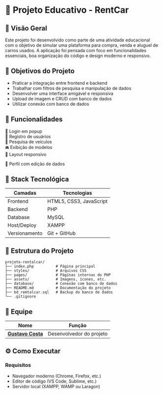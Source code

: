 # 🚗 Projeto Educativo - RentCar

## 📖 Visão Geral

Este projeto foi desenvolvido como parte de uma atividade educacional com o objetivo de simular uma plataforma para compra, venda e aluguel de carros usados. A aplicação foi pensada com foco em funcionalidades essenciais, boa organização do código e design moderno e responsivo.

## 🎯 Objetivos do Projeto

- Praticar a integração entre frontend e backend  
- Trabalhar com filtros de pesquisa e manipulação de dados  
- Desenvolver uma interface amigável e responsiva
- Upload de imagem e CRUD com banco de dados
- Utilizar conexão com banco de dados

## 🚀 Funcionalidades

🔐 Login em popup   
📝 Registro de usuários   
🔎 Pesquisa de veículos   
🚘 Exibição de modelos   
📱 Layout responsivo

👤 Perfil com edição de dados 

## 🧱 Stack Tecnológica

| Camadas             | Tecnologias |
|---------------------|-------------|
| Frontend            | HTML5, CSS3, JavaScript |
| Backend             | PHP                     |
| Database            | MySQL                   |
| Host/Deploy         | XAMPP                   |
| Versionamento       | Git + GitHub            |

## 📂 Estrutura do Projeto
```
projeto-rentalcar/
├── index.php          # Página principal 
├── styles/            # Arquivos CSS
├── pages/             # Páginas internas do PHP
├── assets/            # Imagens, ícones, etc.
├── database/          # Conexão com banco de dados
├── README.md          # Documentação do projeto
├── bd_remtalcar.sql   # Backup do banco de dados
└── .gitignore
```

## 👥 Equipe

| Nome    | Função |
|---------|--------|
| **[Gustavo Costa](https://github.com/Gucostaa)** | Desenvolvedor do projeto |

## ⚙️ Como Executar

### Requisitos
- Navegador moderno (Chrome, Firefox, etc.)
- Editor de código (VS Code, Sublime, etc.)
- Servidor local (XAMPP, WAMP ou Laragon)   

